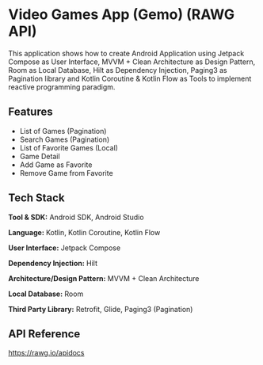 
# Video Games App (Gemo) (RAWG API)

This application shows how to create Android Application using Jetpack Compose as User Interface, MVVM + Clean Architecture as Design Pattern, Room as Local Database, Hilt as Dependency Injection, Paging3 as Pagination library and Kotlin Coroutine & Kotlin Flow as Tools to implement reactive programming paradigm.


## Features

- List of Games (Pagination)
- Search Games (Pagination)
- List of Favorite Games (Local)
- Game Detail
- Add Game as Favorite
- Remove Game from Favorite


## Tech Stack

**Tool & SDK:** Android SDK, Android Studio

**Language:** Kotlin, Kotlin Coroutine, Kotlin Flow

**User Interface:** Jetpack Compose

**Dependency Injection:** Hilt

**Architecture/Design Pattern:** MVVM + Clean Architecture

**Local Database:** Room

**Third Party Library:** Retrofit, Glide, Paging3 (Pagination)
## API Reference
https://rawg.io/apidocs
